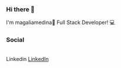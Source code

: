 ### Hi there 👋
I'm magaliamedina👋
Full Stack Developer! :computer:


### Social
<br>
Linkedin <a href="https://www.linkedin.com/magali-anabel-medina" target="_blank">LinkedIn</a>   
<!--
**magaliamedina/magaliamedina** is a ✨ _special_ ✨ repository because its `README.md` (this file) appears on your GitHub profile.

Here are some ideas to get you started:

- 🔭 I’m currently working on ...
- 🌱 I’m currently learning ...
- 👯 I’m looking to collaborate on ...
- 🤔 I’m looking for help with ...
- 💬 Ask me about ...
- 📫 How to reach me: ...
- 😄 Pronouns: ...
- ⚡ Fun fact: ...
-->
